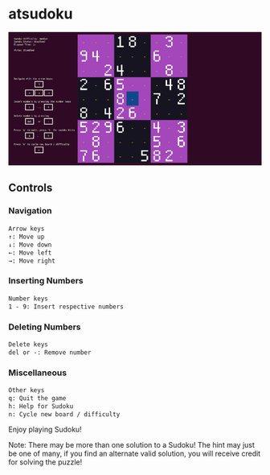 # atsudoku

![screenshot](https://github.com/t1nfoil/atsudoku/blob/main/atsudoku.png?raw=true)

## Controls

### Navigation

    Arrow keys
    ↑: Move up
    ↓: Move down
    ←: Move left
    →: Move right

### Inserting Numbers

    Number keys
    1 - 9: Insert respective numbers

### Deleting Numbers

    Delete keys
    del or -: Remove number

### Miscellaneous

    Other keys
    q: Quit the game
    h: Help for Sudoku
    n: Cycle new board / difficulty

Enjoy playing Sudoku!

Note: There may be more than one solution to a Sudoku! The hint may just be one
of many, if you find an alternate valid solution, you will receive credit for solving the puzzle!

